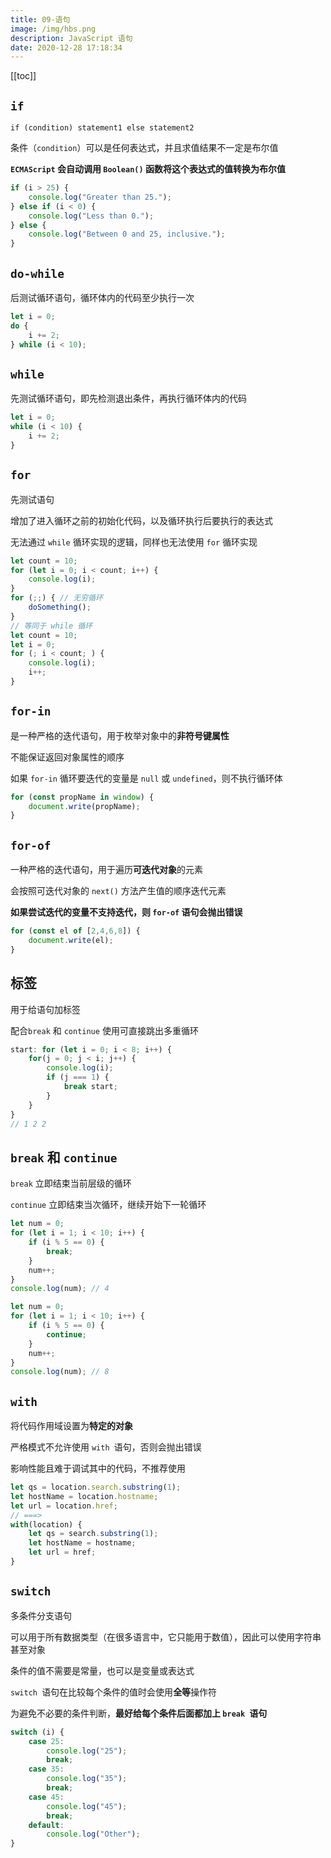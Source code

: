 ```yaml
---
title: 09-语句
image: /img/hbs.png
description: JavaScript 语句
date: 2020-12-28 17:18:34
---
```


[[toc]]

## `if`

`if (condition) statement1 else statement2 `

条件（`condition`）可以是任何表达式，并且求值结果不一定是布尔值

**`ECMAScript` 会自动调用 `Boolean()` 函数将这个表达式的值转换为布尔值**

```js
if (i > 25) {
	console.log("Greater than 25.");
} else if (i < 0) {
	console.log("Less than 0.");
} else {
	console.log("Between 0 and 25, inclusive.");
} 
```

## `do-while`

后测试循环语句，循环体内的代码至少执行一次

```js
let i = 0;
do {
	i += 2;
} while (i < 10); 
```

## `while`

先测试循环语句，即先检测退出条件，再执行循环体内的代码

```js
let i = 0;
while (i < 10) {
	i += 2;
} 
```

## `for`

先测试语句

增加了进入循环之前的初始化代码，以及循环执行后要执行的表达式

无法通过 `while` 循环实现的逻辑，同样也无法使用 `for` 循环实现

```js
let count = 10;
for (let i = 0; i < count; i++) {
	console.log(i);
} 
for (;;) { // 无穷循环
	doSomething();
} 
// 等同于 while 循环
let count = 10;
let i = 0;
for (; i < count; ) {
	console.log(i);
	i++;
} 
```

## `for-in`

是一种严格的迭代语句，用于枚举对象中的**非符号键属性**

不能保证返回对象属性的顺序

如果 `for-in` 循环要迭代的变量是 `null` 或 `undefined`，则不执行循环体

```js
for (const propName in window) {
	document.write(propName);
} 
```

## `for-of`

一种严格的迭代语句，用于遍历**可迭代对象**的元素

会按照可迭代对象的 `next()` 方法产生值的顺序迭代元素

**如果尝试迭代的变量不支持迭代，则 `for-of` 语句会抛出错误**

```js
for (const el of [2,4,6,8]) {
	document.write(el);
} 
```

## 标签

用于给语句加标签

配合`break` 和 `continue` 使用可直接跳出多重循环

```js
start: for (let i = 0; i < 8; i++) {
	for(j = 0; j < i; j++) {
		console.log(i);
		if (j === 1) {
			break start;
		}
	}
}
// 1 2 2
```

## `break` 和 `continue`

`break` 立即结束当前层级的循环

`continue` 立即结束当次循环，继续开始下一轮循环

```js
let num = 0;
for (let i = 1; i < 10; i++) {
	if (i % 5 == 0) {
		break;
	}
	num++;
}
console.log(num); // 4

let num = 0;
for (let i = 1; i < 10; i++) {
	if (i % 5 == 0) {
		continue;
	}
	num++;
}
console.log(num); // 8 
```

## `with`

将代码作用域设置为**特定的对象**

严格模式不允许使用 `with `语句，否则会抛出错误

影响性能且难于调试其中的代码，不推荐使用

```js
let qs = location.search.substring(1);
let hostName = location.hostname;
let url = location.href; 
// ===>
with(location) {
	let qs = search.substring(1);
	let hostName = hostname;
	let url = href;
} 
```

## `switch`

多条件分支语句

可以用于所有数据类型（在很多语言中，它只能用于数值），因此可以使用字符串甚至对象

条件的值不需要是常量，也可以是变量或表达式

`switch `语句在比较每个条件的值时会使用**全等**操作符

为避免不必要的条件判断，**最好给每个条件后面都加上 `break `语句**

```js
switch (i) {
	case 25:
		console.log("25");
		break;
	case 35:
		console.log("35");
		break;
	case 45:
		console.log("45");
		break;
	default:
		console.log("Other");
} 
```